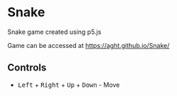 # Snake
Snake game created using p5.js

Game can be accessed at https://aght.github.io/Snake/

## Controls
* <kbd>Left</kbd> + <kbd>Right</kbd> + <kbd>Up</kbd> + <kbd>Down</kbd> - Move
